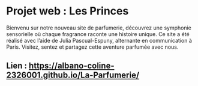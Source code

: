 # Projet web : Les Princes

Bienvenu sur notre nouveau site de parfumerie, découvrez une symphonie sensorielle où chaque fragrance raconte une histoire unique. Ce site a été réalisé avec l’aide de Julia Pascual-Espuny, alternante en communication à Paris. Visitez, sentez et partagez cette aventure parfumée avec nous.

## Lien : https://albano-coline-2326001.github.io/La-Parfumerie/
